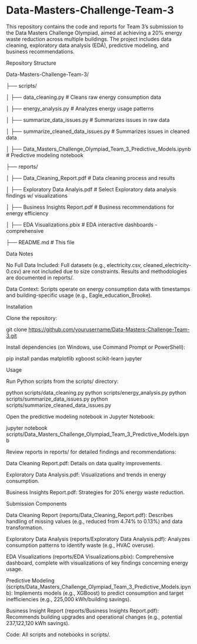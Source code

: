 # Data-Masters-Challenge-Team-3

This repository contains the code and reports for Team 3’s submission to the Data Masters Challenge Olympiad, aimed at achieving a 20% energy waste reduction across multiple buildings. The project includes data cleaning, exploratory data analysis (EDA), predictive modeling, and business recommendations.

Repository Structure

Data-Masters-Challenge-Team-3/

├── scripts/

│   ├── data_cleaning.py                # Cleans raw energy consumption data

│   ├── energy_analysis.py              # Analyzes energy usage patterns

│   ├── summarize_data_issues.py        # Summarizes issues in raw data

│   ├── summarize_cleaned_data_issues.py # Summarizes issues in cleaned data

│   ├── Data_Masters_Challenge_Olympiad_Team_3_Predictive_Models.ipynb # Predictive modeling notebook

├── reports/

│   ├── Data_Cleaning_Report.pdf        # Data cleaning process and results

│   ├── Exploratory Data Analyis.pdf     # Select Exploratory data analysis findings w/ visualizations

│   ├── Business Insights Report.pdf      # Business recommendations for energy efficiency

│   ├── EDA Visualizations.pbix        # EDA interactive dashboards - comprehensive

├── README.md                           # This file

Data Notes





No Full Data Included: Full datasets (e.g., electricity.csv, cleaned_electricity-0.csv) are not included due to size constraints. Results and methodologies are documented in reports/.



Data Context: Scripts operate on energy consumption data with timestamps and building-specific usage (e.g., Eagle_education_Brooke). 

Installation





Clone the repository:

git clone https://github.com/yourusername/Data-Masters-Challenge-Team-3.git



Install dependencies (on Windows, use Command Prompt or PowerShell):

pip install pandas matplotlib xgboost scikit-learn jupyter

Usage





Run Python scripts from the scripts/ directory:

python scripts/data_cleaning.py
python scripts/energy_analysis.py
python scripts/summarize_data_issues.py
python scripts/summarize_cleaned_data_issues.py



Open the predictive modeling notebook in Jupyter Notebook:

jupyter notebook scripts/Data_Masters_Challenge_Olympiad_Team_3_Predictive_Models.ipynb



Review reports in reports/ for detailed findings and recommendations:





Data Cleaning Report.pdf: Details on data quality improvements.



Exploratory Data Analysis.pdf: Visualizations and trends in energy consumption.



Business Insights Report.pdf: Strategies for 20% energy waste reduction.

Submission Components





Data Cleaning Report (reports/Data_Cleaning_Report.pdf): Describes handling of missing values (e.g., reduced from 4.74% to 0.13%) and data transformation.



Exploratory Data Analysis (reports/Exploratory Data Analysis.pdf): Analyzes consumption patterns to identify waste (e.g., HVAC overuse).

EDA Visualizations (reports/EDA Visualizations.pbix): Comprehensive dashboard, complete with visualizations of key findings concerning energy usage.



Predictive Modeling (scripts/Data_Masters_Challenge_Olympiad_Team_3_Predictive_Models.ipynb): Implements models (e.g., XGBoost) to predict consumption and target inefficiencies (e.g., 225,000 kWh/building savings).



Business Insight Report (reports/Business Insights Report.pdf): Recommends building upgrades and operational changes (e.g., potential 237,122,120 kWh savings).



Code: All scripts and notebooks in scripts/.
